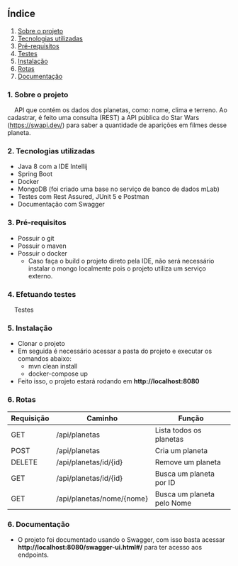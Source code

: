 ## Índice

 <ol>
  <li><a href="#Sobre">Sobre o projeto</a></li>
  <li><a href="#Tecnologias">Tecnologias utilizadas</a></li>
  <li><a href="#Pre">Pré-requisitos</a></li>
  <li><a href="#Testes">Testes</a></li>
  <li><a href="#Instalacao">Instalação</a>
  <li><a href="#Rotas">Rotas</a>
  <li><a href="#Doc">Documentação</a>
 
</ol> 

<dl>
  
### <a name="Sobre">1. Sobre o projeto</a> 

&nbsp;&nbsp;&nbsp;&nbsp;API que contém os dados dos planetas, como: nome, clima e terreno. Ao cadastrar, é feito uma consulta (REST) a API pública do Star Wars (https://swapi.dev/) para saber a quantidade de aparições em filmes desse planeta.

### <a name="Tecnologias">2. Tecnologias utilizadas</a>

- Java 8 com a IDE Intellij
- Spring Boot 
- Docker
- MongoDB (foi criado uma base no serviço de banco de dados mLab)
- Testes com Rest Assured, JUnit 5 e Postman
- Documentação com Swagger

### <a name="Pre">3. Pré-requisitos</a>

- Possuir o git
- Possuir o maven
- Possuir o docker
   - Caso faça o build o projeto direto pela IDE, não será necessário instalar o mongo localmente pois o projeto utiliza um serviço externo.

### <a name="Testes">4. Efetuando testes</a>  

&nbsp;&nbsp;&nbsp;&nbsp;Testes

### <a name="Instalacao">5. Instalação</a>

- Clonar o projeto
- Em seguida é necessário acessar a pasta do projeto e executar os comandos abaixo:
    - mvn clean install
    - docker-compose up
- Feito isso, o projeto estará rodando em **http://localhost:8080**

### <a name="Rotas">6. Rotas</a>

| Requisição | Caminho                  | Função |
| --- | --- | --- |
| GET        | /api/planetas            | Lista todos os planetas
| POST       | /api/planetas            | Cria um planeta
| DELETE     | /api/planetas/id/{id}    | Remove um planeta
| GET        | /api/planetas/id/{id}    | Busca um planeta por ID
| GET        | /api/planetas/nome/{nome}| Busca um planeta pelo Nome

### <a name="Doc">6. Documentação</a>

- O projeto foi documentado usando o Swagger, com isso basta acessar **http://localhost:8080/swagger-ui.html#/** para ter acesso aos endpoints.



